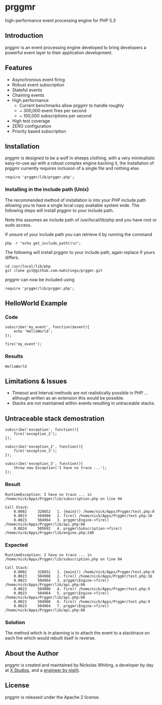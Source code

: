 # prggmr

high-performance event processing engine for PHP 5.3

## Introduction

prggmr is an event processing engine developed to bring developers a powerful event layer to their application development.

## Features

* Asynchronous event firing
* Robust event subscription
* Stateful events
* Chaining events
* High performance
    *  Current benchmarks allow prggmr to handle roughly
    * ~ 300,000 event fires per second
    * ~ 100,000 subscriptions per second
* High test coverage
* ZERO configuration
* Priority based subscription

## Installation

prggmr is designed to be a wolf in sheeps clothing, with a very minimalistic easy-to-use api with a robust complex engine backing it, the installation of prggmr currently requires inclusion of a single file and nothing else.

    require 'prggmr/lib/prggmr.php';

### Installing in the include path (Unix)

The recommended method of installation is into your PHP include path allowing you to have a single local copy avaliable system wide. The following steps will install prggmr to your include path.

Note this assumes an include path of /usr/local/lib/php and you have root or sudo access.

If unsure of your include path you can retrieve it by running the command

    php -r "echo get_include_path()\n";

The following will install prggmr to your include path, again replace if yours differs.

    cd /usr/local/lib/php
    git clone git@github.com:nwhitingx/prggmr.git

prggmr can now be included using

    require 'prggmr/lib/prggmr.php';

## HelloWorld Example

### Code

    subscribe('my_event', function($event){
        echo 'HelloWorld';
    });

    fire('my_event');

### Results

    HelloWorld

## Limitations & Issues

* Timeout and Interval methods are not realistically possible in PHP ... although written as an extension this would be possible.
* Stacks are not maintained within events resulting in untraceable stacks.

## Untraceable stack demostration

    subscribe('exception', function(){
        fire('exception_2');
    });

    subscribe('exception_2', function(){
        fire('exception_3');
    });

    subscribe('exception_3', function(){
        throw new Exception('I have no trace ...');
    });

### Result

    RuntimeException: I have no trace ... in /home/nick/Apps/Prggmr/lib/subscription.php on line 94

    Call Stack:
        0.0002     328852   1. {main}() /home/nick/Apps/Prggmr/test.php:0
        0.0023     504908   2. fire() /home/nick/Apps/Prggmr/test.php:16
        0.0023     504964   3. prggmr\Engine->fire() /home/nick/Apps/Prggmr/lib/api.php:66
        0.0024     505692   4. prggmr\Subscription->fire() /home/nick/Apps/Prggmr/lib/engine.php:240


### Expected

    RuntimeException: I have no trace ... in /home/nick/Apps/Prggmr/lib/subscription.php on line 94

    Call Stack:
        0.0002     328852   1. {main}() /home/nick/Apps/Prggmr/test.php:0
        0.0023     504908   2. fire() /home/nick/Apps/Prggmr/test.php:16
        0.0023     504964   3. prggmr\Engine->fire() /home/nick/Apps/Prggmr/lib/api.php:66
        0.0023     504908   4. fire() /home/nick/Apps/Prggmr/test.php:5
        0.0023     504964   5. prggmr\Engine->fire() /home/nick/Apps/Prggmr/lib/api.php:66
        0.0023     504908   6. fire() /home/nick/Apps/Prggmr/test.php:9
        0.0023     504964   7. prggmr\Engine->fire() /home/nick/Apps/Prggmr/lib/api.php:66


### Solution

The method which is in planning is to attach the event to a stacktrace on each fire which would rebuilt itself in reverse.

## About the Author

prggmr is created and maintained by Nickolas Whiting, a developer by day at [X Studios](http://www.xstudiosinc.com), and a [engineer by night](http://github.com/nwhitingx).

## License

prggmr is released under the Apache 2 license.
